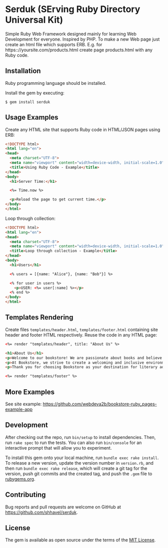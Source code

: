 # Serduk (SErving Ruby Directory Universal Kit)

Simple Ruby Web Framework designed mainly for learning Web Development for everyone. Inspired by PHP. To make a new Web page just create an html file which supports ERB. E.g. for https:://yoursite.com/products.html create page products.html with any Ruby code.

## Installation

Ruby programming language should be installed.

Install the gem by executing:

    $ gem install serduk

## Usage Examples

Create any HTML site that supports Ruby code in HTML/JSON pages using ERB:

~~~html
<!DOCTYPE html>
<html lang="en">
<head>
  <meta charset="UTF-8">
  <meta name="viewport" content="width=device-width, initial-scale=1.0">
  <title>Using Ruby Code - Example</title>
</head>
<body>
  <h1>Server Time:</h1>

  <%= Time.now %>

  <p>Reload the page to get current time.</p>
</body>
</html>
~~~

Loop through collection:

~~~html
<!DOCTYPE html>
<html lang="en">
<head>
  <meta charset="UTF-8">
  <meta name="viewport" content="width=device-width, initial-scale=1.0">
  <title>Loop through collection - Example</title>
</head>
<body>
  <h1>Users</h1>

  <% users = [{name: "Alice"}, {name: "Bob"}] %>

  <% for user in users %>
    <p>USER: <%= user[:name] %></p>
  <% end %>
</body>
</html>
~~~

## Templates Rendering

Create files `templates/header.html`, `templates/footer.html` containing site header and footer HTML respectively. Reuse the code in any HTML page:

~~~html
<%= render "templates/header", title: "About Us" %>

<h1>About Us</h1>
<p>Welcome to our bookstore! We are passionate about books and believe in the power of storytelling to inspire, educate, and entertain. Our mission is to provide a curated selection of quality books that cater to diverse interests and preferences.</p>
<p>At Bookstore, we strive to create a welcoming and inclusive environment where book lovers of all ages can explore new worlds, discover hidden gems, and connect with fellow enthusiasts. Whether you're a seasoned bibliophile or just beginning your reading journey, we're here to help you find your next great read.</p>
<p>Thank you for choosing Bookstore as your destination for literary adventures. We look forward to serving you and being a part of your reading adventures!</p>

<%= render "templates/footer" %>
~~~

## More Examples

See site example: https://github.com/webdeva2b/bookstore-ruby_pages-example-app

## Development

After checking out the repo, run `bin/setup` to install dependencies. Then, run `rake spec` to run the tests. You can also run `bin/console` for an interactive prompt that will allow you to experiment.

To install this gem onto your local machine, run `bundle exec rake install`. To release a new version, update the version number in `version.rb`, and then run `bundle exec rake release`, which will create a git tag for the version, push git commits and the created tag, and push the `.gem` file to [rubygems.org](https://rubygems.org).

## Contributing

Bug reports and pull requests are welcome on GitHub at https://github.com/shhavel/serduk.

## License

The gem is available as open source under the terms of the [MIT License](https://opensource.org/licenses/MIT).
